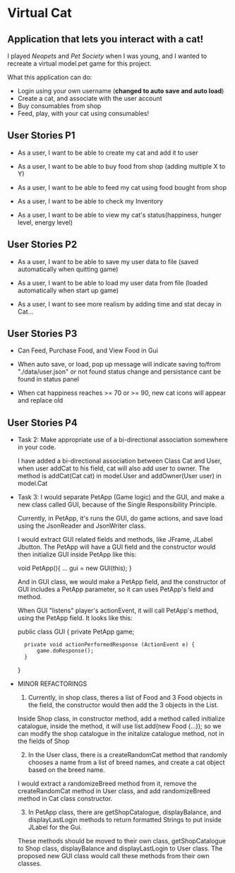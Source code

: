 # Virtual Cat

## Application that lets you interact with a cat!

I played *Neopets* and *Pet Society* when I was young, and I wanted to recreate a virtual model.pet game for this project.

What this application can do:
- Login using your own username (**changed to auto save and auto load**)
- Create a cat, and associate with the user account 
- Buy consumables from shop
- Feed, play, with your cat using consumables!


## User Stories P1
- As a user, I want to be able to create my cat and add it to user 

- As a user, I want to be able to buy food from shop (adding multiple X to Y)

- As a user, I want to be able to feed my cat using food bought from shop

- As a user, I want to be able to check my Inventory

- As a user, I want to be able to view my cat's status(happiness, hunger level, energy level)

## User Stories P2
- As a user, I want to be able to save my user data to file 
    (saved automatically when quitting game)

- As a user, I want to be able to load my user data from file
    (loaded automatically when start up game)
    
- As a user, I want to see more realism by adding time and stat decay in Cat...

## User Stories P3
- Can Feed, Purchase Food, and View Food in Gui

- When auto save, or load, pop up message will indicate saving to/from "./data/user.json" or not found
    status change and persistance cant be found in status panel
    
- When cat happiness reaches >= 70 or >= 90, new cat icons will appear and replace old

## User Stories P4
- Task 2: Make appropriate use of a bi-directional association somewhere in your code. 

    I have added a bi-directional association between Class Cat and User, when user addCat to his field, cat will also
    add user to owner. The method is addCat(Cat cat) in model.User and addOwner(User user) in model.Cat

- Task 3: 
I would separate PetApp (Game logic) and the GUI, and make a new class called GUI, because of the Single Responsibility
Principle. 

    Currently, in PetApp, it's runs the GUI, do game actions, and save load using the JsonReader and JsonWriter class. 

    I would extract GUI related fields and methods, like JFrame, JLabel Jbutton. The PetApp will have a GUI field and 
    the constructor would then initialize GUI inside PetApp like this:

    void PetApp(){
        ...
        gui = new GUI(this); 
    }

    And in GUI class, we would make a PetApp field, and the constructor of GUI includes a PetApp parameter, so it can 
    uses PetApp's field and method.

    When GUI "listens" player's actionEvent, it will call PetApp's method, using the PetApp field. It looks like this:

    public class GUI {
        private PetApp game;
        
        private void actionPerformedResponse (ActionEvent e) {
            game.doResponse();
        } 
    }

- MINOR REFACTORINGS 


  1. Currently, in shop class, theres a list of Food and 3 Food objects in the field, the constructor would then add
    the 3 objects in the List<Food>.

    Inside Shop class, in constructor method, add a method called initialize catalogue, inside the method, it will use 
    list.add(new Food (...)); 
    so we can modify the shop catalogue in the initalize catalogue method, not in the fields of Shop


  2. In the User class, there is a createRandomCat method that randomly chooses a name from a list of breed names, and 
    create a cat object based on the breed name. 
    
    I would extract a randomizeBreed method from it, remove the createRandomCat method in User class, and add 
    randomizeBreed method in Cat class constructor.


  3. In PetApp class, there are getShopCatalogue, displayBalance, and displayLastLogin methods to return formatted 
    Strings to put inside JLabel for the Gui. 
    
    These methods should be moved to their own class, getShopCatalogue to Shop class, displayBalance and 
    displayLastLogin to User class. The proposed new GUI class would call these methods from their own classes. 

 

